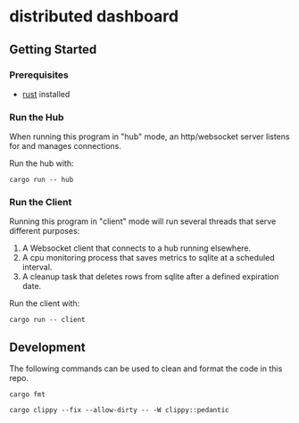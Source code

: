 # distributed dashboard

## Getting Started

### Prerequisites
- [rust](https://www.rust-lang.org/) installed

### Run the Hub
When running this program in "hub" mode, an http/websocket server listens for and manages connections.

Run the hub with:
```
cargo run -- hub
```

### Run the Client

Running this program in "client" mode will run several threads that serve different purposes:

1. A Websocket client that connects to a hub running elsewhere.
2. A cpu monitoring process that saves metrics to sqlite at a scheduled interval. 
3. A cleanup task that deletes rows from sqlite after a defined expiration date.

Run the client with:
```
cargo run -- client
```

## Development

The following commands can be used to clean and format the code in this repo.
```
cargo fmt
```
```
cargo clippy --fix --allow-dirty -- -W clippy::pedantic
```
